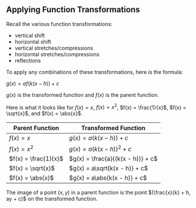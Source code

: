 Applying Function Transformations
-------

Recall the various function transformations:

* vertical shift
* horizontal shift
* vertical stretches/compressions
* horizontal stretches/compressions
* reflections

To apply any combinations of these transformations, here is the formula:

$g(x) = a f(k(x - h)) + c$

$g(x)$ is the transformed function and $f(x)$ is the parent function.

Here is what it looks like for $f(x) = x$, $f(x) = x^2$, $f(x) = \frac{1}{x}$, $f(x) = \sqrt{x}$, and $f(x) = \abs{x}$.

| Parent Function | Transformed Function |
| --- | --- |
| $f(x) = x$ | $g(x) = a(k(x - h)) + c$ |
| $f(x) = x^2$ | $g(x) = a(k(x - h))^2 + c$ |
| $f(x) = \frac{1}{x}$ | $g(x) = \frac{a}{(k(x - h))} + c$ |
| $f(x) = \sqrt{x}$ | $g(x) = a\sqrt{k(x - h)} + c$ |
| $f(x) = \abs{x}$ | $g(x) = a\abs{k(x - h)} + c$ |

The image of a point $(x, y)$ in a parent function is the point $(\frac{x}{k} + h, ay + c)$ on the transformed function.

